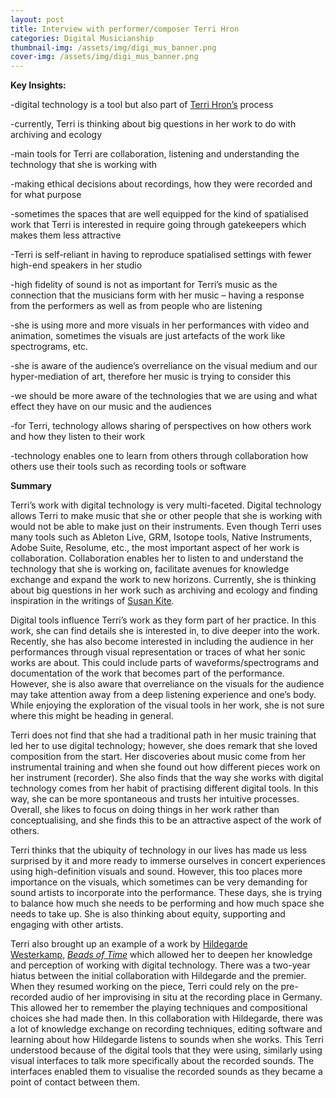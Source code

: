 ```yaml
---
layout: post
title: Interview with performer/composer Terri Hron
categories: Digital Musicianship
thumbnail-img: /assets/img/digi_mus_banner.png
cover-img: /assets/img/digi_mus_banner.png
---
```

<p><strong>Key Insights:</strong></p>



<p>-digital technology is a tool but also part of <a href="https://terrihron.com/">Terri Hron&#8217;s</a> process</p>



<p>-currently, Terri is thinking about big questions in her work to do with archiving and ecology</p>



<p>-main tools for Terri are collaboration, listening and understanding the technology that she is working with</p>



<p>-making ethical decisions about recordings, how they were recorded and for what purpose</p>



<p>-sometimes the spaces that are well equipped for the kind of spatialised work that Terri is interested in require going through gatekeepers which makes them less attractive&nbsp;</p>



<p>-Terri is self-reliant in having to reproduce spatialised settings with fewer high-end speakers in her studio</p>



<p>-high fidelity of sound is not as important for Terri’s music as the connection that the musicians form with her music – having a response from the performers as well as from people who are listening</p>



<p>-she is using more and more visuals in her performances with video and animation, sometimes the visuals are just artefacts of the work like spectrograms, etc.&nbsp;</p>



<p>-she is aware of the audience’s overreliance on the visual medium and our hyper-mediation of art, therefore her music is trying to consider this&nbsp;</p>



<p>-we should be more aware of the technologies that we are using and what effect they have on our music and the audiences</p>



<p>-for Terri, technology allows sharing of perspectives on how others work and how they listen to their work</p>



<p>-technology enables one to learn from others through collaboration how others use their tools such as recording tools or software</p>



<p><strong>Summary</strong></p>



<p>Terri’s work with digital technology is very multi-faceted. Digital technology allows Terri to make music that she or other people that she is working with would not be able to make just on their instruments. Even though Terri uses many tools such as Ableton Live, GRM, Isotope tools, Native Instruments, Adobe Suite, Resolume, etc., the most important aspect of her work is collaboration. Collaboration enables her to listen to and understand the technology that she is working on, facilitate avenues for knowledge exchange and expand the work to new horizons. Currently, she is thinking about big questions in her work such as archiving and ecology and finding inspiration in the writings of <a href="http://kitekitekitekite.com/">Susan Kite</a>.</p>



<p>Digital tools influence Terri&#8217;s work as they form part of her practice. In this work, she can find details she is interested in, to dive deeper into the work. Recently, she has also become interested in including the audience in her performances through visual representation or traces of what her sonic works are about. This could include parts of waveforms/spectrograms and documentation of the work that becomes part of the performance. However, she is also aware that overreliance on the visuals for the audience may take attention away from a deep listening experience and one&#8217;s body. While enjoying the exploration of the visual tools in her work, she is not sure where this might be heading in general.</p>



<p>Terri does not find that she had a traditional path in her music training that led her to use digital technology; however, she does remark that she loved composition from the start. Her discoveries about music come from her instrumental training and when she found out how different pieces work on her instrument (recorder). She also finds that the way she works with digital technology comes from her habit of practising different digital tools. In this way, she can be more spontaneous and trusts her intuitive processes. Overall, she likes to focus on doing things in her work rather than conceptualising, and she finds this to be an attractive aspect of the work of others.</p>



<p>Terri thinks that the ubiquity of technology in our lives has made us less surprised by it and more ready to immerse ourselves in concert experiences using high-definition visuals and sound. However, this too places more importance on the visuals, which sometimes can be very demanding for sound artists to incorporate into the performance. These days, she is trying to balance how much she needs to be performing and how much space she needs to take up. She is also thinking about equity, supporting and engaging with other artists.&nbsp;</p>



<p>Terri also brought up an example of a work by <a href="https://www.hildegardwesterkamp.ca/">Hildegarde Westerkamp</a>, <em><a href="https://www.hildegardwesterkamp.ca/sound/comp/1/beads/" data-type="URL" data-id="https://www.hildegardwesterkamp.ca/sound/comp/1/beads/">Beads of Time</a></em> which allowed her to deepen her knowledge and perception of working with digital technology. There was a two-year hiatus between the initial collaboration with Hildegarde and the premier. When they resumed working on the piece, Terri could rely on the pre-recorded audio of her improvising in situ at the recording place in Germany. This allowed her to remember the playing techniques and compositional choices she had made then. In this collaboration with Hildegarde, there was a lot of knowledge exchange on recording techniques, editing software and learning about how Hildegarde listens to sounds when she works. This Terri understood because of the digital tools that they were using, similarly using visual interfaces to talk more specifically about the recorded sounds. The interfaces enabled them to visualise the recorded sounds as they became a point of contact between them.</p>



<p></p>



<p></p>
